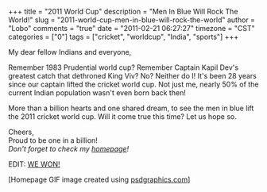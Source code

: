 +++
title = "2011 World Cup"
description = "Men In Blue Will Rock The World!"
slug = "2011-world-cup-men-in-blue-will-rock-the-world"
author = "Lobo"
comments = "true"
date = "2011-02-21 06:27:27"
timezone = "CST"
categories = ["0"]
tags = ["cricket", "worldcup", "India", "sports"]
+++

My dear fellow Indians and everyone,

Remember 1983 Prudential world cup? Remember Captain Kapil Dev's greatest catch that dethroned King Viv? No? Neither do I!  It's been 28 years since our captain lifted the cricket world cup. Not just me, nearly 50% of the current Indian population wasn't even born back then!

More than a billion hearts and one shared dream, to see the men in blue lift the 2011 cricket world cup. Will it come true this time? Let us hope so.

Cheers,  
Proud to be one in a billion!  
*Don't forget to check my [homepage](/index_archive/index_003.html)!*

EDIT: [WE WON!](/blog/indians-are-the-world-champions)

[Homepage GIF image created using [psdgraphics.com](http://www.psdgraphics.com/backgrounds/blue-glowing-world-map/)]
